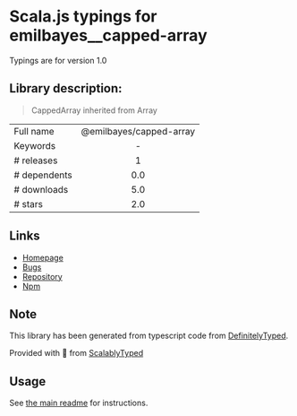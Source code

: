 
# Scala.js typings for emilbayes__capped-array

Typings are for version 1.0

## Library description:
> CappedArray inherited from Array

|                    |                 |
| ------------------ | :-------------: |
| Full name          | @emilbayes/capped-array |
| Keywords           | - |
| # releases         | 1 |
| # dependents       | 0.0 |
| # downloads        | 5.0 |
| # stars            | 2.0 |

## Links
- [Homepage](https://github.com/emilbayes/capped-array#readme)
- [Bugs](https://github.com/emilbayes/capped-array/issues)
- [Repository](https://github.com/emilbayes/capped-array)
- [Npm](https://www.npmjs.com/package/%40emilbayes%2Fcapped-array)
    


## Note
This library has been generated from typescript code from [DefinitelyTyped](https://definitelytyped.org).

Provided with :purple_heart: from [ScalablyTyped](https://github.com/oyvindberg/ScalablyTyped)

## Usage
See [the main readme](../../readme.md) for instructions.


